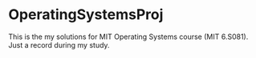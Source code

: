 # OperatingSystemsProj

This is the my solutions for MIT Operating Systems course (MIT 6.S081). Just a record during my study.

